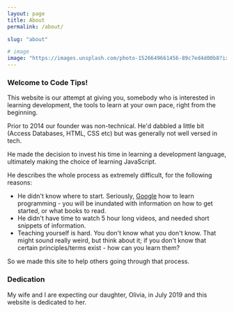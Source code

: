 ```yaml
---
layout: page
title: About
permalink: /about/

slug: "about"

# image
image: "https://images.unsplash.com/photo-1526649661456-89c7ed4d00b8?ixlib=rb-1.2.1&q=80&fm=jpg&crop=entropy&cs=tinysrgb&w=1080&fit=max&ixid=eyJhcHBfaWQiOjExNzczfQ"
---
```


### Welcome to Code Tips!

This website is our attempt at giving you, somebody who is interested in learning development, the tools to learn at your own pace, right from the beginning.

Prior to 2014 our founder was non-technical. He'd dabbled a little bit (Access Databases, HTML, CSS etc) but was generally not well versed in tech.

He made the decision to invest his time in learning a development language, ultimately making the choice of learning JavaScript.

He describes the whole process as extremely difficult, for the following reasons:

* He didn't know where to start. Seriously, [Google](http://bfy.tw/2zaR) how to learn programming - you will be inundated with information on how to get started, or what books to read.
* He didn't have time to watch 5 hour long videos, and needed short snippets of information.
* Teaching yourself is hard. You don't know what you don't know. That might sound really weird, but think about it; if you don't know that certain principles/terms exist - how can you learn them?

So we made this site to help others going through that process.

### Dedication

My wife and I are expecting our daughter, Olivia, in July 2019 and this website is dedicated to her.

